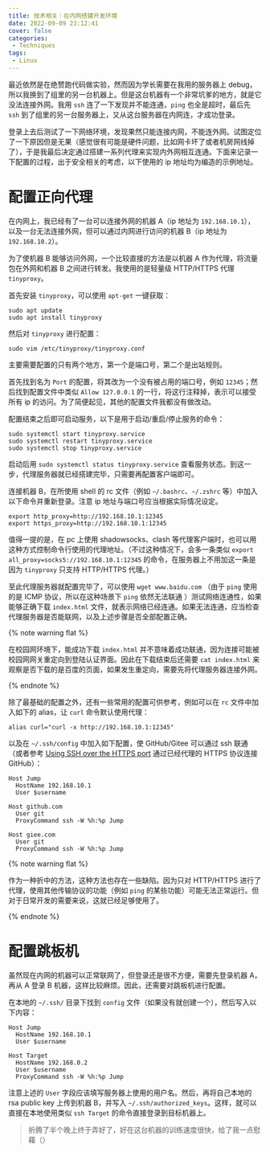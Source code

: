```yaml
---
title: 技术相关｜在内网搭建开发环境
date: 2022-09-09 23:12:41
cover: false
categories:
 - Techniques
tags:
 - Linux
---
```


最近依然是在绝赞跑代码做实验，然而因为学长需要在我用的服务器上 debug，所以我换到了组里的另一台机器上。但是这台机器有一个非常坑爹的地方，就是它没法连接外网。我用 `ssh` 连了一下发现并不能连通，`ping` 也全是超时，最后先 `ssh` 到了组里的另一台服务器上，又从这台服务器在内网连，才成功登录。

登录上去后测试了一下网络环境，发现果然只能连接内网，不能连外网。试图定位了一下原因但是无果（感觉很有可能是硬件问题，比如网卡坏了或者机房网线掉了），于是我最后决定通过搭建一系列代理来实现内外网相互连通。下面来记录一下配置的过程，出于安全相关的考虑，以下使用的 ip 地址均为编造的示例地址。

# 配置正向代理

在内网上，我已经有了一台可以连接外网的机器 A（ip 地址为 `192.168.10.1`），以及一台无法连接外网，但可以通过内网进行访问的机器 B（ip 地址为 `192.168.10.2`）。

为了使机器 B 能够访问外网，一个比较直接的方法是以机器 A 作为代理，将流量包在外网和机器 B 之间进行转发。我使用的是轻量级 HTTP/HTTPS 代理 `tinyproxy`。

首先安装 `tinyproxy`，可以使用 `apt-get` 一键获取：

```shell
sudo apt update
sudo apt install tinyproxy
```

然后对 `tinyproxy` 进行配置：

```shell
sudo vim /etc/tinyproxy/tinyproxy.conf
```

主要需要配置的只有两个地方，第一个是端口号，第二个是出站规则。

首先找到名为 `Port` 的配置，将其改为一个没有被占用的端口号，例如 `12345`；然后找到配置文件中类似 `Allow 127.0.0.1` 的一行，将这行注释掉，表示可以接受所有 ip 的访问。为了简便起见，其他的配置文件我都没有做改动。

配置结束之后即可启动服务，以下是用于启动/重启/停止服务的命令：

```shell
sudo systemctl start tinyproxy.service
sudo systemctl restart tinyproxy.service
sudo systemctl stop tinyproxy.service
```

启动后用 `sudo systemctl status tinyproxy.service` 查看服务状态。到这一步，代理服务器就已经搭建完毕，只需要再配置客户端即可。

连接机器 B，在所使用 shell 的 rc 文件（例如 `~/.bashrc`、`~/.zshrc` 等）中加入以下命令并重新登录。注意 ip 地址与端口号应当根据实际情况设定。

```shell
export http_proxy=http://192.168.10.1:12345
export https_proxy=http://192.168.10.1:12345
```

值得一提的是，在 pc 上使用 shadowsocks、clash 等代理客户端时，也可以用这种方式控制命令行使用的代理地址。（不过这种情况下，会多一条类似 `export all_proxy=socks5://192.168.10.1:12345` 的命令，在服务器上不用加这一条是因为 `tinyproxy` 只支持 HTTP/HTTPS 代理。）

至此代理服务器就配置完毕了，可以使用 `wget www.baidu.com` （由于 `ping` 使用的是 ICMP 协议，所以在这种场景下 `ping` 依然无法联通 ）测试网络连通性，如果能够正确下载 `index.html` 文件，就表示网络已经连通。如果无法连通，应当检查代理服务器是否能联网，以及上述步骤是否全部配置正确。

{% note warning flat %}

在校园网环境下，能成功下载 `index.html` 并不意味着成功联通，因为连接可能被校园网网关重定向到登陆认证界面。因此在下载结束后还需要 `cat index.html` 来观察是否下载的是百度的页面，如果发生重定向，需要先将代理服务器连接外网。

{% endnote %}

除了最基础的配置之外，还有一些常用的配置可供参考，例如可以在 `rc` 文件中加入如下的 alias，让 `curl` 命令默认使用代理：

```shell
alias curl="curl -x http://192.168.10.1:12345"
```

以及在 `~/.ssh/config` 中加入如下配置，使 GitHub/Gitee 可以通过 ssh 联通（或者参考 [Using SSH over the HTTPS port](https://docs.github.com/en/authentication/troubleshooting-ssh/using-ssh-over-the-https-port) 通过已经代理的 HTTPS 协议连接 GitHub）：

```
Host Jump
  HostName 192.168.10.1
  User $username

Host github.com
  User git
  ProxyCommand ssh -W %h:%p Jump

Host giee.com
  User git
  ProxyCommand ssh -W %h:%p Jump
```

{% note warning flat %}

作为一种折中的方法，这种方法也存在一些缺陷。因为只对 HTTP/HTTPS 进行了代理，使用其他传输协议的功能（例如 `ping` 的某些功能）可能无法正常运行。但对于日常开发的需要来说，这就已经足够使用了。

{% endnote %}

# 配置跳板机

虽然现在内网的机器可以正常联网了，但登录还是很不方便，需要先登录机器 A，再从 A 登录 B 机器，这样比较麻烦。因此，还需要对跳板机进行配置。

在本地的 `~/.ssh/` 目录下找到 `config` 文件（如果没有就创建一个），然后写入以下内容：

```
Host Jump
  HostName 192.168.10.1
  User $username

Host Target
  HostName 192.168.0.2
  User $username
  ProxyCommand ssh -W %h:%p Jump
```

注意上述的 `User` 字段应该填写服务器上使用的用户名。然后，再将自己本地的 rsa public key 上传到机器 B，并写入 `~/.ssh/authorized_keys`。这样，就可以直接在本地使用类似 `ssh Target` 的命令直接登录到目标机器上。

> 折腾了半个晚上终于弄好了，好在这台机器的训练速度很快，给了我一点慰藉（）